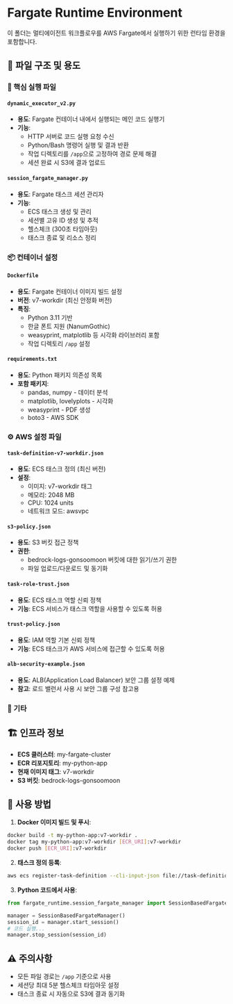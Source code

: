 # Fargate Runtime Environment

이 폴더는 멀티에이전트 워크플로우를 AWS Fargate에서 실행하기 위한 런타임 환경을 포함합니다.

## 📂 파일 구조 및 용도

### 🚀 핵심 실행 파일

#### `dynamic_executor_v2.py`
- **용도**: Fargate 컨테이너 내에서 실행되는 메인 코드 실행기
- **기능**:
  - HTTP 서버로 코드 실행 요청 수신
  - Python/Bash 명령어 실행 및 결과 반환
  - 작업 디렉토리를 `/app`으로 고정하여 경로 문제 해결
  - 세션 완료 시 S3에 결과 업로드

#### `session_fargate_manager.py`
- **용도**: Fargate 태스크 세션 관리자
- **기능**:
  - ECS 태스크 생성 및 관리
  - 세션별 고유 ID 생성 및 추적
  - 헬스체크 (300초 타임아웃)
  - 태스크 종료 및 리소스 정리

### 📦 컨테이너 설정

#### `Dockerfile`
- **용도**: Fargate 컨테이너 이미지 빌드 설정
- **버전**: v7-workdir (최신 안정화 버전)
- **특징**:
  - Python 3.11 기반
  - 한글 폰트 지원 (NanumGothic)
  - weasyprint, matplotlib 등 시각화 라이브러리 포함
  - 작업 디렉토리 `/app` 설정

#### `requirements.txt`
- **용도**: Python 패키지 의존성 목록
- **포함 패키지**:
  - pandas, numpy - 데이터 분석
  - matplotlib, lovelyplots - 시각화
  - weasyprint - PDF 생성
  - boto3 - AWS SDK

### ⚙️ AWS 설정 파일

#### `task-definition-v7-workdir.json`
- **용도**: ECS 태스크 정의 (최신 버전)
- **설정**:
  - 이미지: v7-workdir 태그
  - 메모리: 2048 MB
  - CPU: 1024 units
  - 네트워크 모드: awsvpc

#### `s3-policy.json`
- **용도**: S3 버킷 접근 정책
- **권한**:
  - bedrock-logs-gonsoomoon 버킷에 대한 읽기/쓰기 권한
  - 파일 업로드/다운로드 및 동기화

#### `task-role-trust.json`
- **용도**: ECS 태스크 역할 신뢰 정책
- **기능**: ECS 서비스가 태스크 역할을 사용할 수 있도록 허용

#### `trust-policy.json`
- **용도**: IAM 역할 기본 신뢰 정책
- **기능**: ECS 태스크가 AWS 서비스에 접근할 수 있도록 허용

#### `alb-security-example.json`
- **용도**: ALB(Application Load Balancer) 보안 그룹 설정 예제
- **참고**: 로드 밸런서 사용 시 보안 그룹 구성 참고용

### 🔧 기타


## 🏗️ 인프라 정보

- **ECS 클러스터**: my-fargate-cluster
- **ECR 리포지토리**: my-python-app
- **현재 이미지 태그**: v7-workdir
- **S3 버킷**: bedrock-logs-gonsoomoon

## 📝 사용 방법

1. **Docker 이미지 빌드 및 푸시**:
```bash
docker build -t my-python-app:v7-workdir .
docker tag my-python-app:v7-workdir [ECR_URI]:v7-workdir
docker push [ECR_URI]:v7-workdir
```

2. **태스크 정의 등록**:
```bash
aws ecs register-task-definition --cli-input-json file://task-definition-v7-workdir.json
```

3. **Python 코드에서 사용**:
```python
from fargate_runtime.session_fargate_manager import SessionBasedFargateManager

manager = SessionBasedFargateManager()
session_id = manager.start_session()
# 코드 실행...
manager.stop_session(session_id)
```

## ⚠️ 주의사항

- 모든 파일 경로는 `/app` 기준으로 사용
- 세션당 최대 5분 헬스체크 타임아웃 설정
- 태스크 종료 시 자동으로 S3에 결과 동기화